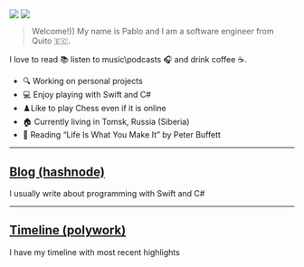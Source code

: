 <img align="center" src="https://github-readme-stats.vercel.app/api?username=pablinme&show_icons=true&hide_rank=true&count_private=true&hide=issues,prs" /> <img align="center" src="https://github-readme-stats.vercel.app/api/top-langs?username=pablinme&count_private=true&hide=cmake" />

> Welcome!)) My name is Pablo and I am a software engineer from Quito 🇪🇨.

I love to read 📚 listen to music\podcasts 🎧 and drink coffee ☕️.

- 🔍 Working on personal projects
- 💻 Enjoy playing with Swift and C# 
- ♟️Like to play Chess even if it is online
- 🏠 Currently living in Tomsk, Russia (Siberia)
- 📖 Reading “Life Is What You Make It” by Peter Buffett

****

## [Blog (hashnode)](https://blog.pableins.com/)
I usually write about programming with Swift and C#

****

## [Timeline (polywork)](https://updates.pableins.com/)
I have my timeline with most recent highlights

